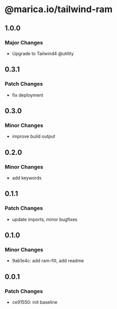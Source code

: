 # @marica.io/tailwind-ram

## 1.0.0

### Major Changes

- Upgrade to Tailwind4 @utility

## 0.3.1

### Patch Changes

- fix deployment

## 0.3.0

### Minor Changes

- improve build output

## 0.2.0

### Minor Changes

- add keywords

## 0.1.1

### Patch Changes

- update imports, minor bugfixes

## 0.1.0

### Minor Changes

- 9ab1e4c: add ram-fill, add readme

## 0.0.1

### Patch Changes

- ce91550: init baseline
